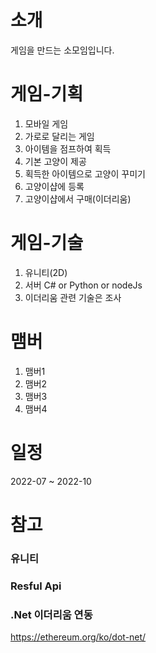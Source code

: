 # 소개
게임을 만드는 소모임입니다.

# 게임-기획
1. 모바일 게임
2. 가로로 달리는 게임
3. 아이템을 점프하여 획득
4. 기본 고양이 제공
5. 획득한 아이템으로 고양이 꾸미기
6. 고양이샵에 등록
7. 고양이샵에서 구매(이더리움)

# 게임-기술
1. 유니티(2D)
2. 서버 C# or Python or nodeJs
3. 이더리움 관련 기술은 조사

# 맴버
1. 맴버1
2. 맴버2
3. 맴버3
4. 맴버4

# 일정
2022-07 ~ 2022-10


# 참고
### 유니티
### Resful Api
### .Net 이더리움 연동
https://ethereum.org/ko/dot-net/
